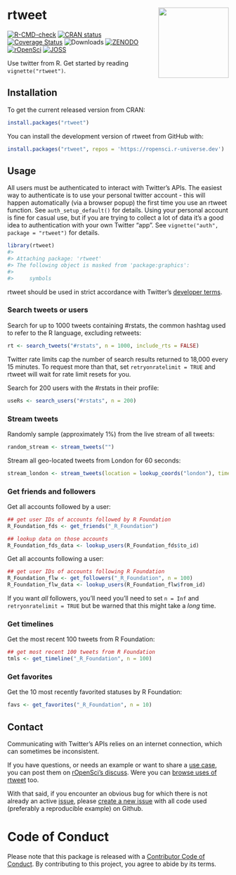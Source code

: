 
<!-- README.md is generated from README.Rmd. Please edit that file -->

# rtweet <img src="man/figures/logo.png" width="160px" align="right" />

<!-- badges: start -->

[![R-CMD-check](https://github.com/ropensci/rtweet/workflows/R-CMD-check/badge.svg)](https://github.com/ropensci/rtweet/actions)
[![CRAN
status](https://www.r-pkg.org/badges/version/rtweet)](https://cran.r-project.org/package=rtweet)
[![Coverage
Status](https://codecov.io/gh/ropensci/rtweet/branch/master/graph/badge.svg)](https://app.codecov.io/gh/ropensci/rtweet?branch=master)
![Downloads](https://cranlogs.r-pkg.org/badges/rtweet)
[![ZENODO](https://zenodo.org/badge/64161359.svg)](https://zenodo.org/badge/latestdoi/64161359)
[![rOpenSci](https://badges.ropensci.org/302_status.svg)](https://github.com/ropensci/software-review/issues/302)
[![JOSS](https://joss.theoj.org/papers/10.21105/joss.01829/status.svg)](https://doi.org/10.21105/joss.01829)
<!-- badges: end -->

Use twitter from R. Get started by reading `vignette("rtweet")`.

## Installation

To get the current released version from CRAN:

``` r
install.packages("rtweet")
```

You can install the development version of rtweet from GitHub with:

``` r
install.packages("rtweet", repos = 'https://ropensci.r-universe.dev')
```

## Usage

All users must be authenticated to interact with Twitter’s APIs. The
easiest way to authenticate is to use your personal twitter account -
this will happen automatically (via a browser popup) the first time you
use an rtweet function. See `auth_setup_default()` for details. Using
your personal account is fine for casual use, but if you are trying to
collect a lot of data it’s a good idea to authentication with your own
Twitter “app”. See `vignette("auth", package = "rtweet")` for details.

``` r
library(rtweet)
#> 
#> Attaching package: 'rtweet'
#> The following object is masked from 'package:graphics':
#> 
#>     symbols
```

rtweet should be used in strict accordance with Twitter’s [developer
terms](https://developer.twitter.com/en/developer-terms/more-on-restricted-use-cases).

### Search tweets or users

Search for up to 1000 tweets containing \#rstats, the common hashtag
used to refer to the R language, excluding retweets:

``` r
rt <- search_tweets("#rstats", n = 1000, include_rts = FALSE)
```

Twitter rate limits cap the number of search results returned to 18,000
every 15 minutes. To request more than that, set
`retryonratelimit = TRUE` and rtweet will wait for rate limit resets for
you.

Search for 200 users with the \#rstats in their profile:

``` r
useRs <- search_users("#rstats", n = 200)
```

### Stream tweets

Randomly sample (approximately 1%) from the live stream of all tweets:

``` r
random_stream <- stream_tweets("")
```

Stream all geo-located tweets from London for 60 seconds:

``` r
stream_london <- stream_tweets(location = lookup_coords("london"), timeout = 60)
```

### Get friends and followers

Get all accounts followed by a user:

``` r
## get user IDs of accounts followed by R Foundation
R_Foundation_fds <- get_friends("_R_Foundation")

## lookup data on those accounts
R_Foundation_fds_data <- lookup_users(R_Foundation_fds$to_id)
```

Get all accounts following a user:

``` r
## get user IDs of accounts following R Foundation
R_Foundation_flw <- get_followers("_R_Foundation", n = 100)
R_Foundation_flw_data <- lookup_users(R_Foundation_flw$from_id)
```

If you want *all* followers, you’ll need you’ll need to set `n = Inf`
and `retryonratelimit = TRUE` but be warned that this might take a
*long* time.

### Get timelines

Get the most recent 100 tweets from R Foundation:

``` r
## get most recent 100 tweets from R Foundation
tmls <- get_timeline("_R_Foundation", n = 100)
```

### Get favorites

Get the 10 most recently favorited statuses by R Foundation:

``` r
favs <- get_favorites("_R_Foundation", n = 10)
```

## Contact

Communicating with Twitter’s APIs relies on an internet connection,
which can sometimes be inconsistent.

If you have questions, or needs an example or want to share a [use
case](https://ropensci.org/usecases/), you can post them on [rOpenSci’s
discuss](https://discuss.ropensci.org/). Were you can [browse uses of
rtweet](https://discuss.ropensci.org/tags/c/usecases/10/rtweet) too.

With that said, if you encounter an obvious bug for which there is not
already an active [issue](https://github.com/ropensci/rtweet/issues),
please [create a new
issue](https://github.com/ropensci/rtweet/issues/new) with all code used
(preferably a reproducible example) on Github.

# Code of Conduct

Please note that this package is released with a [Contributor Code of
Conduct](https://ropensci.org/code-of-conduct/). By contributing to this
project, you agree to abide by its terms.
